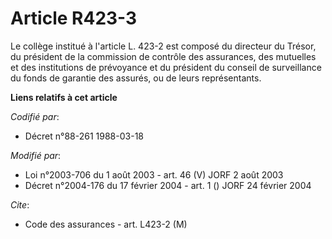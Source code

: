 # Article R423-3

Le collège institué à l'article L. 423-2 est composé du directeur du Trésor, du président de la commission de contrôle des
assurances, des mutuelles et des institutions de prévoyance et du président du conseil de surveillance du fonds de garantie
des assurés, ou de leurs représentants.

**Liens relatifs à cet article**

_Codifié par_:

  - Décret n°88-261 1988-03-18

_Modifié par_:

  - Loi n°2003-706 du 1 août 2003 - art. 46 (V) JORF 2 août 2003
  - Décret n°2004-176 du 17 février 2004 - art. 1 () JORF 24 février 2004

_Cite_:

  - Code des assurances - art. L423-2 (M)
